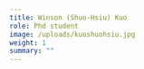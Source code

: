 ```yaml
---
title: Winson (Shuo-Hsiu) Kuo
role: Phd student
image: /uploads/kuoshuohsiu.jpg
weight: 1
summary: ""
---
```


